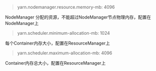 > yarn.nodemanager.resource.memory-mb: 4096  

NodeManager 分配的资源，不能超过NodeManager节点物理内存，配置在NodeManager上

> yarn.scheduler.minimum-allocation-mb: 1024  

每个Container内存大小，配置在ResourceManager上

> yarn.scheduler.maximum-allocation-mb: 4096  

Container内存总大小，配置在ResourceManager上
